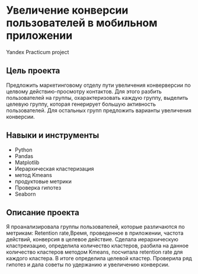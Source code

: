# **Увеличение конверсии пользователей в мобильном приложении**
Yandex Practicum project
## **Цель проекта**
Предложить маркетинговому отделу пути увеличения конверверсии по целвому действию-просмотру контактов. Для этого разбить пользователей на группы, охарактеризовать каждую группу, выделить целевую группу, которая генерирует большую активность пользователей. Для остальных групп предложить варианты увеличения конверсии.

## **Навыки и инструменты**
- Python
- Pandas
- Matplotlib
- Иерархическая кластеризация
- метод Kmeans
- продуктовые метрики
- Проверка гипотез
- Seaborn
## **Описание проекта**
Я проанализировала группы пользователей, которые различаются по метрикам: Retention rate,Время, проведенное в приложении, частота действий, конверсия в целевое действие. Сделала иерархическую кластреизацию, определила количество кластеров, разбила на данное количество кластеров методом Kmeans, посчитала retention rate для каждого кластера. В итоге определила целевой кластер. Проверила ряд гипотез и дала советы по удержанию и увеличению конверсии.

